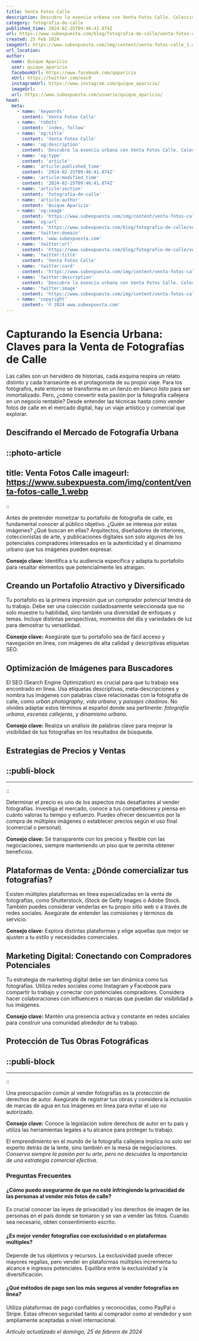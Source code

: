 ```yaml
---
title: Venta Fotos Calle
description: Descubre la esencia urbana con Venta Fotos Calle. Colección exclusiva de fotografía callejera para decorar e inspirar. Calidad y autenticidad garantizadas.
category: fotografia-de-calle
published_time: 2024-02-25T09:46:41.874Z
url: https://www.subexpuesta.com/blog/fotografia-de-calle/venta-fotos-calle
created: 25 Feb 2024
imageUrl: https://www.subexpuesta.com/img/content/venta-fotos-calle_1.webp
url_location:
author:
  name: Quique Aparicio
  user: quique_aparicio
  facebookUrl: https://www.facebook.com/qaparicio
  xUrl: https://twitter.com/eac9
  instagramUrl: https://www.instagram.com/quique_aparicio/
  imageUrl: 
  url: https://www.subexpuesta.com/usuario/quique_aparicio/
head:
  meta:
    - name: 'keywords'
      content: 'Venta Fotos Calle'
    - name: 'robots'
      content: 'index, follow'
    - name: 'og:title'
      content: 'Venta Fotos Calle'
    - name: 'og:description'
      content: 'Descubre la esencia urbana con Venta Fotos Calle. Colección exclusiva de fotografía callejera para decorar e inspirar. Calidad y autenticidad garantizadas.'
    - name: 'og:type'
      content: 'article'
    - name: 'article:published_time'
      content: '2024-02-25T09:46:41.874Z'
    - name: 'article:modified_time'
      content: '2024-02-25T09:46:41.874Z'
    - name: 'article:section'
      content: 'fotografia-de-calle'
    - name: 'article:author'
      content: 'Quique Aparicio'
    - name: 'og:image'
      content: 'https://www.subexpuesta.com/img/content/venta-fotos-calle_1.webp'
    - name: 'og:url'
      content: 'https://www.subexpuesta.com/blog/fotografia-de-calle/venta-fotos-calle'
    - name: 'twitter:domain'
      content: 'www.subexpuesta.com'
    - name: 'twitter:url'
      content: 'https://www.subexpuesta.com/blog/fotografia-de-calle/venta-fotos-calle'
    - name: 'twitter:title'
      content: 'Venta Fotos Calle'
    - name: 'twitter:card'
      content: 'https://www.subexpuesta.com/img/content/venta-fotos-calle_1.webp'
    - name: 'twitter:description'
      content: 'Descubre la esencia urbana con Venta Fotos Calle. Colección exclusiva de fotografía callejera para decorar e inspirar. Calidad y autenticidad garantizadas.'
    - name: 'twitter:image'
      content: 'https://www.subexpuesta.com/img/content/venta-fotos-calle_1.webp'
    - name: 'copyright'
      content: '© 2024 www.subexpuesta.com'
---
```

# Capturando la Esencia Urbana: Claves para la Venta de Fotografías de Calle

Las calles son un hervidero de historias, cada esquina respira un relato distinto y cada transeúnte es el protagonista de su propio viaje. Para los fotógrafos, este entorno se transforma en un lienzo en blanco listo para ser inmortalizado. Pero, ¿cómo convertir esta pasión por la fotografía callejera en un negocio rentable? Desde entender las técnicas hasta cómo vender fotos de calle en el mercado digital, hay un viaje artístico y comercial que explorar.

## Descifrando el Mercado de Fotografía Urbana


::photo-article
---
title: Venta Fotos Calle
imageurl: https://www.subexpuesta.com/img/content/venta-fotos-calle_1.webp
---
::

 Antes de pretender monetizar tu portafolio de fotografía de calle, es fundamental conocer al público objetivo. ¿Quién se interesa por estas imágenes? ¿Qué buscan en ellas? Arquitectos, diseñadores de interiores, coleccionistas de arte, y publicaciones digitales son solo algunos de los potenciales compradores interesados en la autenticidad y el dinamismo urbano que tus imágenes pueden expresar.

**Consejo clave:** Identifica a tu audiencia específica y adapta tu portafolio para resaltar elementos que potencialmente les atraigan.

## Creando un Portafolio Atractivo y Diversificado

Tu portafolio es la primera impresión que un comprador potencial tendrá de tu trabajo. Debe ser una colección cuidadosamente seleccionada que no solo muestre tu habilidad, sino también una diversidad de enfoques y temas. Incluye distintas perspectivas, momentos del día y variedades de luz para demostrar tu versatilidad.

**Consejo clave:** Asegúrate que tu portafolio sea de fácil acceso y navegación en línea, con imágenes de alta calidad y descriptivas etiquetas SEO.

## Optimización de Imágenes para Buscadores

El SEO (Search Engine Optimization) es crucial para que tu trabajo sea encontrado en línea. Usa etiquetas descriptivas, meta-descripciones y nombra tus imágenes con palabras clave relacionadas con la fotografía de calle, como *urban photography*, *vida urbana*, y *paisajes citadinos*. No olvides adaptar estos términos al español donde sea pertinente: *fotografía urbana*, *escenas callejeras*, y *dinamismo urbano*.

**Consejo clave:** Realiza un análisis de palabras clave para mejorar la visibilidad de tus fotografías en los resultados de búsqueda.

## Estrategias de Precios y Ventas


  ::publi-block
  ---
  ---
  ::
  
   Determinar el precio es uno de los aspectos más desafiantes al vender fotografías. Investiga el mercado, conoce a tus competidores y piensa en cuánto valoras tu tiempo y esfuerzo. Puedes ofrecer descuentos por la compra de múltiples imágenes o establecer precios según el uso final (comercial o personal).

**Consejo clave:** Sé transparente con los precios y flexible con las negociaciones, siempre manteniendo un piso que te permita obtener beneficios.

## Plataformas de Venta: ¿Dónde comercializar tus fotografías?

Existen múltiples plataformas en línea especializadas en la venta de fotografías, como Shutterstock, iStock de Getty Images o Adobe Stock. También puedes considerar venderlas en tu propio sitio web o a través de redes sociales. Asegúrate de entender las comisiones y términos de servicio.

**Consejo clave:** Explora distintas plataformas y elige aquellas que mejor se ajusten a tu estilo y necesidades comerciales.

## Marketing Digital: Conectando con Compradores Potenciales

Tu estrategia de marketing digital debe ser tan dinámica como tus fotografías. Utiliza redes sociales como Instagram y Facebook para compartir tu trabajo y conectar con potenciales compradores. Considera hacer colaboraciones con influencers o marcas que puedan dar visibilidad a tus imágenes.

**Consejo clave:** Mantén una presencia activa y constante en redes sociales para construir una comunidad alrededor de tu trabajo.

## Protección de Tus Obras Fotográficas


  ::publi-block
  ---
  ---
  ::
  
   Una preocupación común al vender fotografías es la protección de derechos de autor. Asegúrate de registrar tus obras y considera la inclusión de marcas de agua en tus imágenes en línea para evitar el uso no autorizado. 

**Consejo clave:** Conoce la legislación sobre derechos de autor en tu país y utiliza las herramientas legales a tu alcance para proteger tu trabajo.

El emprendimiento en el mundo de la fotografía callejera implica no solo ser experto detrás de la lente, sino también en la mesa de negociaciones. *Conserva siempre la pasión por tu arte, pero no descuides la importancia de una estrategia comercial efectiva*.

### Preguntas Frecuentes

#### ¿Cómo puedo asegurarme de que no esté infringiendo la privacidad de las personas al vender mis fotos de calle?

Es crucial conocer las leyes de privacidad y los derechos de imagen de las personas en el país donde se tomaron y se van a vender las fotos. Cuando sea necesario, obten consentimiento escrito.

#### ¿Es mejor vender fotografías con exclusividad o en plataformas múltiples?

Depende de tus objetivos y recursos. La exclusividad puede ofrecer mayores regalías, pero vender en plataformas múltiples incrementa tu alcance e ingresos potenciales. Equilibra entre la exclusividad y la diversificación.

#### ¿Qué métodos de pago son los más seguros al vender fotografías en línea?

Utiliza plataformas de pago confiables y reconocidas, como PayPal o Stripe. Estas ofrecen seguridad tanto al comprador como al vendedor y son ampliamente aceptadas a nivel internacional.

_Artículo actualizado el domingo, 25 de febrero de 2024_